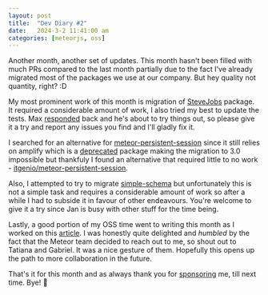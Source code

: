 ```yaml
---
layout: post
title:  "Dev Diary #2"
date:   2024-3-2 11:41:00 am
categories: [meteorjs, oss]
---
```


Another month, another set of updates. This month hasn't been filled with much PRs compared to the last month partially due to the fact I've already migrated most of the packages we use at our company. But hey quality not quantity, right? :D 

My most prominent work of this month is migration of [SteveJobs](https://github.com/msavin/SteveJobs/pull/112) package. It required a considerable amount of work, I also tried my best to update the tests. Max [responded](https://github.com/msavin/SteveJobs/pull/112#issuecomment-1973440521) back and he's about to try things out, so please give it a try and report any issues you find and I'll gladly fix it.

I searched for an alternative for [meteor-persistent-session](https://github.com/cult-of-coders/meteor-persistent-session) since it still relies on amplify which is a [deprecated](https://github.com/meteor/meteor/tree/devel/packages/deprecated/amplify) package making the migration to 3.0 impossible but thankfuly I found an alternative that required little to no work - [itgenio/meteor-persistent-session](https://github.com/itgenio/meteor-persistent-session/pull/1). 

Also, I attempted to try to migrate [simple-schema](https://github.com/Meteor-Community-Packages/meteor-simple-schema/pull/741) but unfortunately this is not a simple task and requires a considerable amount of work so after a while I had to subside it in favour of other endeavours. You're welcome to give it a try since Jan is busy with other stuff for the time being.

Lastly, a good portion of my OSS time went to writing this month as I worked on this [article](https://dev.to/meteor/genesis-of-a-framework-unveiling-the-meteor-story-50dd). I was honestly quite delighted and *humbled* by the fact that the Meteor team decided to reach out to me, so shout out to Tatiana and Gabriel. It was a nice gesture of them. Hopefully this opens up the path to more collaboration in the future.

That's it for this month and as always thank you for [sponsoring](https://github.com/sponsors/harryadel) me, till next time. Bye! 👋